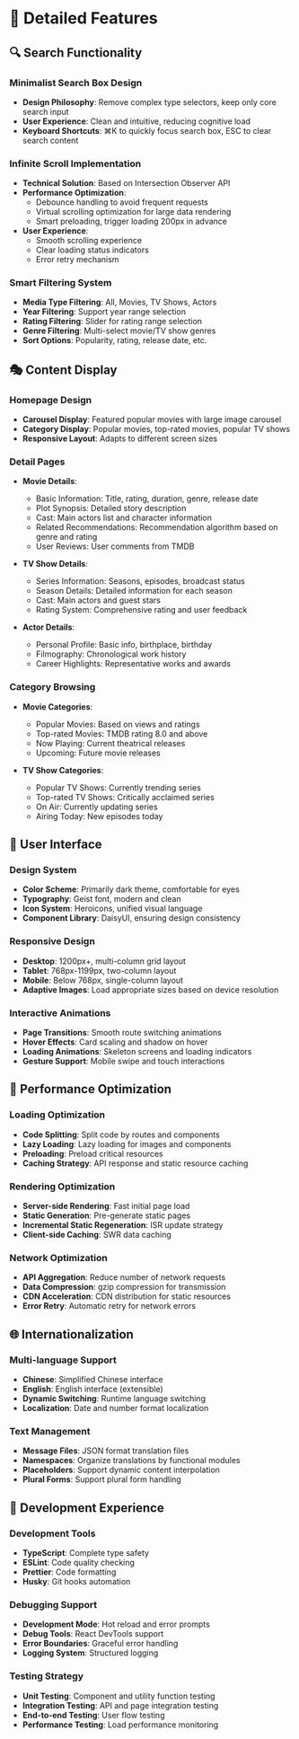 # 🎯 Detailed Features

## 🔍 Search Functionality

### Minimalist Search Box Design
- **Design Philosophy**: Remove complex type selectors, keep only core search input
- **User Experience**: Clean and intuitive, reducing cognitive load
- **Keyboard Shortcuts**: ⌘K to quickly focus search box, ESC to clear search content

### Infinite Scroll Implementation
- **Technical Solution**: Based on Intersection Observer API
- **Performance Optimization**:
  - Debounce handling to avoid frequent requests
  - Virtual scrolling optimization for large data rendering
  - Smart preloading, trigger loading 200px in advance
- **User Experience**:
  - Smooth scrolling experience
  - Clear loading status indicators
  - Error retry mechanism

### Smart Filtering System
- **Media Type Filtering**: All, Movies, TV Shows, Actors
- **Year Filtering**: Support year range selection
- **Rating Filtering**: Slider for rating range selection
- **Genre Filtering**: Multi-select movie/TV show genres
- **Sort Options**: Popularity, rating, release date, etc.

## 🎭 Content Display

### Homepage Design
- **Carousel Display**: Featured popular movies with large image carousel
- **Category Display**: Popular movies, top-rated movies, popular TV shows
- **Responsive Layout**: Adapts to different screen sizes

### Detail Pages
- **Movie Details**:
  - Basic Information: Title, rating, duration, genre, release date
  - Plot Synopsis: Detailed story description
  - Cast: Main actors list and character information
  - Related Recommendations: Recommendation algorithm based on genre and rating
  - User Reviews: User comments from TMDB

- **TV Show Details**:
  - Series Information: Seasons, episodes, broadcast status
  - Season Details: Detailed information for each season
  - Cast: Main actors and guest stars
  - Rating System: Comprehensive rating and user feedback

- **Actor Details**:
  - Personal Profile: Basic info, birthplace, birthday
  - Filmography: Chronological work history
  - Career Highlights: Representative works and awards

### Category Browsing
- **Movie Categories**:
  - Popular Movies: Based on views and ratings
  - Top-rated Movies: TMDB rating 8.0 and above
  - Now Playing: Current theatrical releases
  - Upcoming: Future movie releases

- **TV Show Categories**:
  - Popular TV Shows: Currently trending series
  - Top-rated TV Shows: Critically acclaimed series
  - On Air: Currently updating series
  - Airing Today: New episodes today

## 🎨 User Interface

### Design System
- **Color Scheme**: Primarily dark theme, comfortable for eyes
- **Typography**: Geist font, modern and clean
- **Icon System**: Heroicons, unified visual language
- **Component Library**: DaisyUI, ensuring design consistency

### Responsive Design
- **Desktop**: 1200px+, multi-column grid layout
- **Tablet**: 768px-1199px, two-column layout
- **Mobile**: Below 768px, single-column layout
- **Adaptive Images**: Load appropriate sizes based on device resolution

### Interactive Animations
- **Page Transitions**: Smooth route switching animations
- **Hover Effects**: Card scaling and shadow on hover
- **Loading Animations**: Skeleton screens and loading indicators
- **Gesture Support**: Mobile swipe and touch interactions

## 🚀 Performance Optimization

### Loading Optimization
- **Code Splitting**: Split code by routes and components
- **Lazy Loading**: Lazy loading for images and components
- **Preloading**: Preload critical resources
- **Caching Strategy**: API response and static resource caching

### Rendering Optimization
- **Server-side Rendering**: Fast initial page load
- **Static Generation**: Pre-generate static pages
- **Incremental Static Regeneration**: ISR update strategy
- **Client-side Caching**: SWR data caching

### Network Optimization
- **API Aggregation**: Reduce number of network requests
- **Data Compression**: gzip compression for transmission
- **CDN Acceleration**: CDN distribution for static resources
- **Error Retry**: Automatic retry for network errors

## 🌐 Internationalization

### Multi-language Support
- **Chinese**: Simplified Chinese interface
- **English**: English interface (extensible)
- **Dynamic Switching**: Runtime language switching
- **Localization**: Date and number format localization

### Text Management
- **Message Files**: JSON format translation files
- **Namespaces**: Organize translations by functional modules
- **Placeholders**: Support dynamic content interpolation
- **Plural Forms**: Support plural form handling

## 🔧 Development Experience

### Development Tools
- **TypeScript**: Complete type safety
- **ESLint**: Code quality checking
- **Prettier**: Code formatting
- **Husky**: Git hooks automation

### Debugging Support
- **Development Mode**: Hot reload and error prompts
- **Debug Tools**: React DevTools support
- **Error Boundaries**: Graceful error handling
- **Logging System**: Structured logging

### Testing Strategy
- **Unit Testing**: Component and utility function testing
- **Integration Testing**: API and page integration testing
- **End-to-end Testing**: User flow testing
- **Performance Testing**: Load performance monitoring
